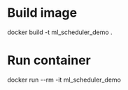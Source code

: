 # Build image
docker build -t ml_scheduler_demo .

# Run container
docker run --rm -it ml_scheduler_demo
